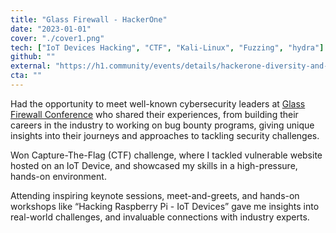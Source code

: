 ```yaml
---
title: "Glass Firewall - HackerOne"
date: "2023-01-01"
cover: "./cover1.png"
tech: ["IoT Devices Hacking", "CTF", "Kali-Linux", "Fuzzing", "hydra"]
github: ""
external: "https://h1.community/events/details/hackerone-diversity-and-inclusion-di-presents-glass-firewall-conference-breaking-bytes-and-barriers/"
cta: ""
---
```


Had the opportunity to meet well-known cybersecurity leaders at [Glass Firewall Conference]('#') who shared their experiences, from building their careers in the industry to working on bug bounty programs, giving unique insights into their journeys and approaches to tackling security challenges.

Won Capture-The-Flag (CTF) challenge, where I tackled vulnerable website hosted on an IoT Device, and showcased my skills in a high-pressure, hands-on environment.

Attending inspiring keynote sessions, meet-and-greets, and hands-on workshops like “Hacking Raspberry Pi - IoT Devices” gave me insights into real-world challenges, and invaluable connections with industry experts.